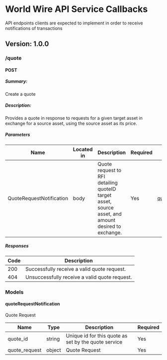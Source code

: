 # World Wire API Service Callbacks
API endpoints clients are expected to implement in order to receive notifications of transactions

## Version: 1.0.0

### /quote

#### POST
##### Summary:

Create a quote

##### Description:

Provides a quote in response to requests for a given target asset in exchange for a source asset, using the source asset as its price.


##### Parameters

| Name | Located in | Description | Required | Schema |
| ---- | ---------- | ----------- | -------- | ---- |
| QuoteRequestNotification | body | Quote request to RFI detailing quoteID target asset, source asset, and amount desired to exchange.  | Yes | [quoteRequestNotification](#quoterequestnotification) |

##### Responses

| Code | Description |
| ---- | ----------- |
| 200 | Successfully receive a valid quote request.  |
| 404 | Unsuccessfully receive a valid quote request. |

### Models


#### quoteRequestNotification

Quote Request

| Name | Type | Description | Required |
| ---- | ---- | ----------- | -------- |
| quote_id | string | Unique id for this quote as set by the quote service | Yes |
| quote_request | object | Quote Request | Yes |